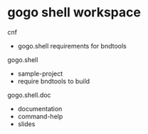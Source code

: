 # gogo shell workspace

cnf

- gogo.shell requirements for bndtools

gogo.shell  

- sample-project
- require bndtools to build

gogo.shell.doc

- documentation
- command-help 
- slides

